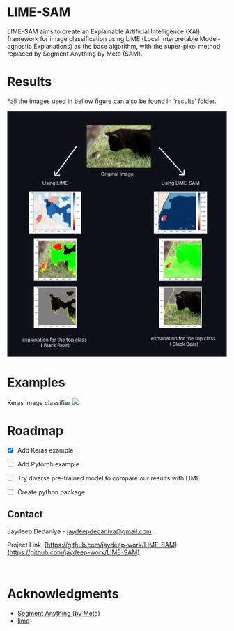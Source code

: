 # LIME-SAM
LIME-SAM aims to create an Explainable Artificial Intelligence (XAI) framework for image classification using LIME (Local Interpretable Model-agnostic Explanations) as the base algorithm, with the super-pixel method replaced by Segment Anything by Meta (SAM).


# Results
*all the images used in bellow figure can also be found in 'results' folder.

![](results/LIME-SAM-explaination1.png?raw=true "Title")


# Examples
Keras image classifier  <a href="https://colab.research.google.com/drive/1bj6B-O47NHpqsWovOrVZcpWNhIfO56sj?usp=sharing" target="_blank">
    <img src="https://colab.research.google.com/assets/colab-badge.svg"/>
</a>


<!-- ROADMAP -->
# Roadmap

- [x] Add Keras example
- [ ] Add Pytorch example
- [ ] Try diverse pre-trained model to compare our results with LIME
- [ ] Create python package


## Contact

Jaydeep Dedaniya - jaydeepdedaniya@gmail.com

Project Link: [https://github.com/jaydeep-work/LIME-SAM](https://github.com/jaydeep-work/LIME-SAM)

<div align="left">
  <a href="https://github.com/ultralytics" style="text-decoration:none;">
    <img src="https://github.com/ultralytics/assets/raw/main/social/logo-social-github.png" width="5%" alt="" /></a>
  <img src="https://github.com/ultralytics/assets/raw/main/social/logo-transparent.png" width="5%" alt="" />
  <a href="https://www.linkedin.com/company/ultralytics" style="text-decoration:none;">
    <img src="https://github.com/ultralytics/assets/raw/main/social/logo-social-linkedin.png" width="5%" alt="" /></a>
</div>

# Acknowledgments
* [Segment Anything (by Meta)](https://github.com/facebookresearch/segment-anything)
* [lime](https://github.com/marcotcr/lime)
